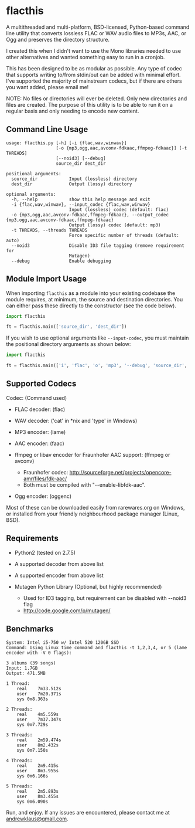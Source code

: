 flacthis
========

A multithreaded and multi-platform, BSD-licensed, Python-based command line utility that converts
lossless FLAC or WAV audio files to MP3s, AAC, or Ogg and preserves the directory structure.

I created this when I didn't want to use the Mono libraries needed to use
 other alternatives and wanted something easy to run in a cronjob.
 
This has been designed to be as modular as possible. Any type of codec that supports
 writing to/from stdin/out can be added with minimal effort. I've supported the majority
 of mainstream codecs, but if there are others you want added, please email me!
 
NOTE: No files or directories will ever be deleted. Only new directories and
 files are created. The purpose of this utility is to be able to run it on a regular
 basis and only needing to encode new content. 

Command Line Usage
------

	usage: flacthis.py [-h] [-i {flac,wav,winwav}]
	                   [-o {mp3,ogg,aac,avconv-fdkaac,ffmpeg-fdkaac}] [-t THREADS]
	                   [--noid3] [--debug]
	                   source_dir dest_dir
	
	positional arguments:
	  source_dir            Input (lossless) directory
	  dest_dir              Output (lossy) directory
	
	optional arguments:
	  -h, --help            show this help message and exit
	  -i {flac,wav,winwav}, --input_codec {flac,wav,winwav}
	                        Input (lossless) codec (default: flac)
	  -o {mp3,ogg,aac,avconv-fdkaac,ffmpeg-fdkaac}, --output_codec {mp3,ogg,aac,avconv-fdkaac,ffmpeg-fdkaac}
	                        Output (lossy) codec (default: mp3)
	  -t THREADS, --threads THREADS
	                        Force specific number of threads (default: auto)
	  --noid3               Disable ID3 file tagging (remove requirement for
	                        Mutagen)
	  --debug               Enable debugging

    
Module Import Usage
------
When importing `flacthis` as a module into your existing codebase the module requires, at minimum, the 
source and destination directories.  You can either pass these directly to the constructor (see the code below).

```python
import flacthis

ft = flacthis.main(['source_dir', 'dest_dir'])
```

If you wish to use optional arguments like `--input-codec`, you must maintain the positional directory arguments as
shown below:

```python
import flacthis

ft = flacthis.main(['i', 'flac', 'o', 'mp3', '--debug', 'source_dir', 'dest_dir'])
```

Supported Codecs
--------------

  Codec:  (Command used)
* FLAC decoder: (flac)

* WAV decoder: ('cat' in *nix and 'type' in Windows)

* MP3 encoder: (lame)

* AAC encoder: (faac)

* ffmpeg or libav encoder for Fraunhofer AAC support: (ffmpeg or avconv)
	+ Fraunhofer codec: http://sourceforge.net/projects/opencore-amr/files/fdk-aac/
	+ Both must be compiled with "--enable-libfdk-aac".

* Ogg encoder: (oggenc)

Most of these can be downloaded easily from rarewares.org on Windows, or installed from
 your friendly neighbourhood package manager (Linux, BSD).

Requirements
-------------

* Python2 (tested on 2.7.5)

* A supported decoder from above list

* A supported encoder from above list

* Mutagen Python Library (Optional, but highly recommended)
    + Used for ID3 tagging, but requirement can be disabled with --noid3 flag
	+ http://code.google.com/p/mutagen/


Benchmarks
-----------

	System: Intel i5-750 w/ Intel 520 120GB SSD 
	Command: Using Linux time command and flacthis -t 1,2,3,4, or 5 (lame encoder with -V 0 flags):

	3 albums (39 songs)
	Input: 1.7GB
	Output: 471.5MB

	1 Thread: 
		real	7m33.512s
		user	7m20.371s
		sys	0m8.363s

	2 Threads:
		real	4m5.559s
		user	7m37.347s
		sys	0m7.729s

	3 Threads:
		real	2m59.474s
		user	8m2.432s
		sys	0m7.150s

	4 Threads:
		real	2m9.415s
		user	8m3.955s
		sys	0m6.166s

	5 Threads:
		real	2m5.893s
		user	8m3.455s
		sys	0m6.090s


Run, and enjoy. If any issues are encountered, please contact me at andrewklaus@gmail.com.
